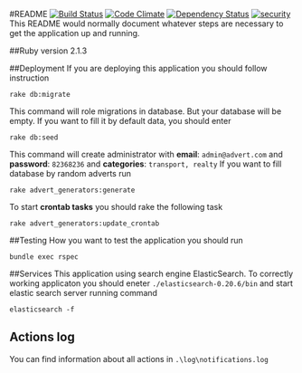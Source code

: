 #README
[![Build Status](https://travis-ci.org/maxmilan/Adverts_desk.svg?branch=master)](https://travis-ci.org/maxmilan/Adverts_desk)
[![Code Climate](https://codeclimate.com/repos/542f3078e30ba07ca000458b/badges/57c0e0881f882cf72369/gpa.svg)](https://codeclimate.com/repos/542f3078e30ba07ca000458b/feed)
[![Dependency Status](https://gemnasium.com/maxmilan/Adverts_desk.svg)](https://gemnasium.com/maxmilan/Adverts_desk)
[![security](https://hakiri.io/github/maxmilan/Adverts_desk/master.svg)](https://hakiri.io/github/maxmilan/Adverts_desk/master)
This README would normally document whatever steps are necessary to get the
application up and running.

##Ruby version 2.1.3

##Deployment
If you are deploying this application you should follow instruction
```
rake db:migrate
```
This command will role migrations in database. But your database will be empty. If you want to
fill it by default data, you should enter
```
rake db:seed
```
This command will create administrator with **email**: `admin@advert.com` and **password**: `82368236`
and **categories**: `transport, realty`
If you want to fill database by random adverts run
```
rake advert_generators:generate
```
To start **crontab tasks** you should rake the following task
```
rake advert_generators:update_crontab
```

##Testing
How you want to test the application you should run
```
bundle exec rspec
```

##Services
This application using search engine ElasticSearch. To correctly working applicaton
you should eneter `./elasticsearch-0.20.6/bin` and start elastic search server running command
```
elasticsearch -f
```

## Actions log
You can find information about all actions in `.\log\notifications.log`
